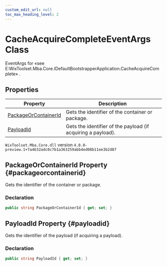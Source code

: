 ```yaml
---
custom_edit_url: null
toc_max_heading_level: 2
---
```

# CacheAcquireCompleteEventArgs Class
EventArgs for «see E:WixToolset.Mba.Core.IDefaultBootstrapperApplication.CacheAcquireComplete» .
## Properties
| Property | Description |
| ------ | ----------- |
| [PackageOrContainerId](#packageorcontainerid) | Gets the identifier of the container or package. |
| [PayloadId](#payloadid) | Gets the identifier of the payload (if acquiring a payload). |
`WixToolset.Mba.Core.dll` version `4.0.0-preview.1+7a4632adc0c7b1a363259abb4ed08b11ee3b2d87`
## PackageOrContainerId Property {#packageorcontainerid}
Gets the identifier of the container or package.
### Declaration
```cs
public string PackageOrContainerId { get; set; } 
```
## PayloadId Property {#payloadid}
Gets the identifier of the payload (if acquiring a payload).
### Declaration
```cs
public string PayloadId { get; set; } 
```
